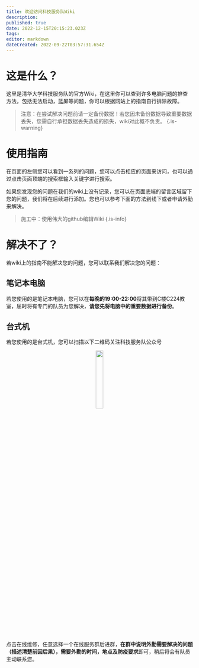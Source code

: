 ```yaml
---
title: 欢迎访问科技服务队Wiki
description: 
published: true
date: 2022-12-15T20:15:23.023Z
tags: 
editor: markdown
dateCreated: 2022-09-22T03:57:31.654Z
---
```


# 这是什么？
这里是清华大学科技服务队的官方Wiki，在这里你可以查到许多电脑问题的排查方法，包括无法启动，蓝屏等问题，你可以根据网站上的指南自行排除故障。
> 注意：在尝试解决问题前请一定备份数据！若您因未备份数据导致重要数据丢失，您需自行承担数据丢失造成的损失，wiki对此概不负责。
{.is-warning}

# 使用指南

在页面的左侧您可以看到一系列的问题，您可以点击相应的页面来访问，也可以通过点击页面顶端的搜索框输入关键字进行搜索。

如果您发现您的问题在我们的wiki上没有记录，您可以在页面底端的留言区域留下您的问题，我们将在后续进行添加。您也可以参考下面的方法到线下或者申请外勤来解决。

> 施工中：使用伟大的github编辑Wiki
{.is-info}


# 解决不了？
若wiki上的指南不能解决您的问题，您可以联系我们解决您的问题：

## 笔记本电脑
若您使用的是笔记本电脑，您可以在**每晚的19:00-22:00**将其带到C楼C224教室，届时将有专门的队员为您解决，**请您先将电脑中的重要数据进行备份**。

## 台式机
若您使用的是台式机，您可以扫描以下二维码关注科技服务队公众号<div align=center><img src="/img/home_qrcode.jpg" width=20%></div>点击在线维修，任意选择一个在线服务群后进群，**在群中说明外勤需要解决的问题（描述清楚前因后果），需要外勤的时间，地点及防疫要求**即可，稍后将会有队员主动联系您。
  
 